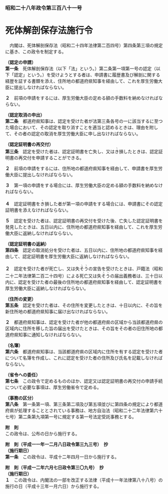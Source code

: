 ### 昭和二十八年政令第三百八十一号  
# 死体解剖保存法施行令  
　内閣は、死体解剖保存法（昭和二十四年法律第二百四号）第四条第三項の規定に基き、この政令を制定する。  
  
**（認定の申請）**  
**第一条**　死体解剖保存法（以下「法」という。）第二条第一項第一号の認定（以下「認定」という。）を受けようとする者は、申請書に履歴書及び解剖に関する経歴を証する書類を添え、住所地の都道府県知事を経由して、これを厚生労働大臣に提出しなければならない。  
  
**２**　前項の申請をするには、厚生労働大臣の定める額の手数料を納めなければならない。  
  
**（認定取消の申出）**  
**第二条**　都道府県知事は、認定を受けた者が法第三条各号の一に該当するに至つた場合において、その認定を取り消すことを適当と認めるときは、理由を附して、その者の認定の取消を厚生労働大臣に申し出なければならない。  
  
**（認定証明書の再交付）**  
**第三条**　認定を受けた者は、認定証明書を亡失し、又は<ruby>き<rt>ヽ</rt></ruby>損したときは、認定証明書の再交付を申請することができる。  
  
**２**　前項の申請をするには、住所地の都道府県知事を経由して、申請書を厚生労働大臣に提出しなければならない。  
  
**３**　第一項の申請をする場合には、厚生労働大臣の定める額の手数料を納めなければならない。  
  
**４**　認定証明書を<ruby>き<rt>ヽ</rt></ruby>損した者が第一項の申請をする場合には、申請書にその認定証明書を添えなければならない。  
  
**５**　認定を受けた者は、認定証明書の再交付を受けた後、亡失した認定証明書を発見したときは、五日以内に、住所地の都道府県知事を経由して、これを厚生労働大臣に返納しなければならない。  
  
**（認定証明書の返納）**  
**第四条**　認定の取消処分を受けた者は、五日以内に、住所地の都道府県知事を経由して、認定証明書を厚生労働大臣に返納しなければならない。  
  
**２**　認定を受けた者が死亡し、又は失<ruby>そ<rt>ヽ</rt></ruby><ruby>う<rt>ヽ</rt></ruby>の宣告を受けたときは、戸籍法（昭和二十二年法律第二百二十四号）による死亡又は失<ruby>そ<rt>ヽ</rt></ruby><ruby>う<rt>ヽ</rt></ruby>の届出義務者は、三十日以内に、認定を受けた者の最後の住所地の都道府県知事を経由して、認定証明書を厚生労働大臣に返納しなければならない。  
  
**（住所の変更）**  
**第五条**　認定を受けた者は、その住所を変更したときは、十日以内に、その旨を新住所地の都道府県知事に届け出なければならない。  
  
**２**　都道府県知事は、認定を受けた者が他の都道府県の区域から当該都道府県の区域内に住所を移した旨の届出を受けたときは、その旨をその者の旧住所地の都道府県知事に通知しなければならない。  
  
**（名簿）**  
**第六条**　都道府県知事は、当該都道府県の区域内に住所を有する認定を受けた者について名簿を作成し、これに認定を受けた者の住所及び氏名を記載しなければならない。  
  
**（省令への委任）**  
**第七条**　この政令で定めるもののほか、認定又は認定証明書の再交付の申請手続について必要な事項は、厚生労働省令で定める。  
  
**（事務の区分）**  
**第八条**　第一条第一項、第三条第二項及び第五項並びに第四条の規定により都道府県が処理することとされている事務は、地方自治法（昭和二十二年法律第六十七号）第二条第九項第一号に規定する第一号法定受託事務とする。  
  
**附　則**  
この政令は、公布の日から施行する。  
  
**附　則（平成一一年一二月八日政令第三九三号）　抄**  
**（施行期日）**  
**第一条**　この政令は、平成十二年四月一日から施行する。  
  
**附　則（平成一二年六月七日政令第三〇九号）　抄**  
**（施行期日）**  
**１**　この政令は、内閣法の一部を改正する法律（平成十一年法律第八十八号）の施行の日（平成十三年一月六日）から施行する。  
  
